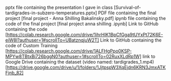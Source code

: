 pptx file containing the presentation I gave in class [Survival-of-tardigrades-in-subzero-temperatures.pptx]
PDF file containing the final project [final project - Anna Shilling Bakalinsky.pdf]
ipynb file containing the code of the final project [final project anna shilling .ipynb]
Link to GitHub containing the code [https://colab.research.google.com/drive/1ihrHIK1BpCfGga9tUYxPt72K6E-eiW8l?authuser=1#scrollTo=UBatznqjuW2T]
Link to GitHub containing the code of Custom Training [https://colab.research.google.com/drive/1ALFHgPpo0KSP-MPYw8TBtxBi726bggN0?authuser=1#scrollTo=02RuxXLdRp1W]
link to Google Drive containing the dataset (video named: tardigrades_1.mp4)[https://drive.google.com/drive/u/1/folders/1JjtpspW3XqEjdn6KRN3JmxATKFjnb_82]
